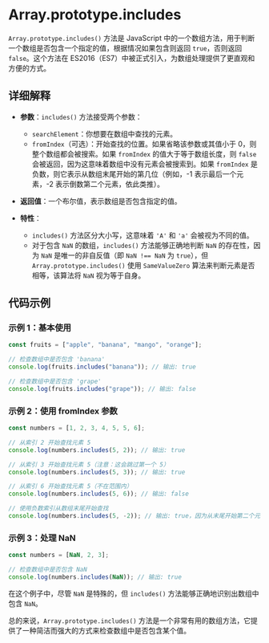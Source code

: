 # Array.prototype.includes

`Array.prototype.includes()` 方法是 JavaScript 中的一个数组方法，用于判断一个数组是否包含一个指定的值，根据情况如果包含则返回 `true`，否则返回 `false`。这个方法在 ES2016（ES7）中被正式引入，为数组处理提供了更直观和方便的方式。

## 详细解释

- **参数**：`includes()` 方法接受两个参数：

  - `searchElement`：你想要在数组中查找的元素。
  - `fromIndex`（可选）：开始查找的位置。如果省略该参数或其值小于 0，则整个数组都会被搜索。如果 `fromIndex` 的值大于等于数组长度，则 `false` 会被返回，因为这意味着数组中没有元素会被搜索到。如果 `fromIndex` 是负数，则它表示从数组末尾开始的第几位（例如，-1 表示最后一个元素，-2 表示倒数第二个元素，依此类推）。

- **返回值**：一个布尔值，表示数组是否包含指定的值。

- **特性**：
  - `includes()` 方法区分大小写，这意味着 `'A'` 和 `'a'` 会被视为不同的值。
  - 对于包含 `NaN` 的数组，`includes()` 方法能够正确地判断 `NaN` 的存在性，因为 `NaN` 是唯一的非自反值（即 `NaN !== NaN` 为 `true`），但 `Array.prototype.includes()` 使用 `SameValueZero` 算法来判断元素是否相等，该算法将 `NaN` 视为等于自身。

## 代码示例

### 示例 1：基本使用

```javascript
const fruits = ["apple", "banana", "mango", "orange"];

// 检查数组中是否包含 'banana'
console.log(fruits.includes("banana")); // 输出: true

// 检查数组中是否包含 'grape'
console.log(fruits.includes("grape")); // 输出: false
```

### 示例 2：使用 fromIndex 参数

```javascript
const numbers = [1, 2, 3, 4, 5, 5, 6];

// 从索引 2 开始查找元素 5
console.log(numbers.includes(5, 2)); // 输出: true

// 从索引 3 开始查找元素 5（注意：这会跳过第一个 5）
console.log(numbers.includes(5, 3)); // 输出: true

// 从索引 6 开始查找元素 5（不在范围内）
console.log(numbers.includes(5, 6)); // 输出: false

// 使用负数索引从数组末尾开始查找
console.log(numbers.includes(5, -2)); // 输出: true，因为从末尾开始第二个元素是 5
```

### 示例 3：处理 NaN

```javascript
const numbers = [NaN, 2, 3];

// 检查数组中是否包含 NaN
console.log(numbers.includes(NaN)); // 输出: true
```

在这个例子中，尽管 `NaN` 是特殊的，但 `includes()` 方法能够正确地识别出数组中包含 `NaN`。

总的来说，`Array.prototype.includes()` 方法是一个非常有用的数组方法，它提供了一种简洁而强大的方式来检查数组中是否包含某个值。
